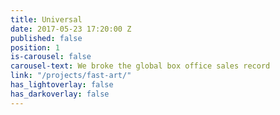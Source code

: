 ```yaml
---
title: Universal
date: 2017-05-23 17:20:00 Z
published: false
position: 1
is-carousel: false
carousel-text: We broke the global box office sales record
link: "/projects/fast-art/"
has_lightoverlay: false
has_darkoverlay: false
---
```


